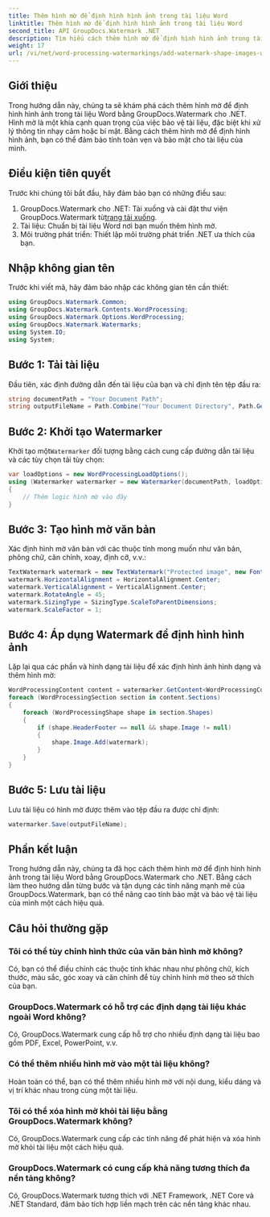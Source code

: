 ```yaml
---
title: Thêm hình mờ để định hình hình ảnh trong tài liệu Word
linktitle: Thêm hình mờ để định hình hình ảnh trong tài liệu Word
second_title: API GroupDocs.Watermark .NET
description: Tìm hiểu cách thêm hình mờ để định hình hình ảnh trong tài liệu Word bằng GroupDocs.Watermark cho .NET. Tăng cường bảo mật tài liệu với hướng dẫn này.
weight: 17
url: /vi/net/word-processing-watermarkings/add-watermark-shape-images-word-docs/
---
```

## Giới thiệu
Trong hướng dẫn này, chúng ta sẽ khám phá cách thêm hình mờ để định hình hình ảnh trong tài liệu Word bằng GroupDocs.Watermark cho .NET. Hình mờ là một khía cạnh quan trọng của việc bảo vệ tài liệu, đặc biệt khi xử lý thông tin nhạy cảm hoặc bí mật. Bằng cách thêm hình mờ để định hình hình ảnh, bạn có thể đảm bảo tính toàn vẹn và bảo mật cho tài liệu của mình.
## Điều kiện tiên quyết
Trước khi chúng tôi bắt đầu, hãy đảm bảo bạn có những điều sau:
1.  GroupDocs.Watermark cho .NET: Tải xuống và cài đặt thư viện GroupDocs.Watermark từ[trang tải xuống](https://releases.groupdocs.com/Watermark/net/).
2. Tài liệu: Chuẩn bị tài liệu Word nơi bạn muốn thêm hình mờ.
3. Môi trường phát triển: Thiết lập môi trường phát triển .NET ưa thích của bạn.
## Nhập không gian tên
Trước khi viết mã, hãy đảm bảo nhập các không gian tên cần thiết:
```csharp
using GroupDocs.Watermark.Common;
using GroupDocs.Watermark.Contents.WordProcessing;
using GroupDocs.Watermark.Options.WordProcessing;
using GroupDocs.Watermark.Watermarks;
using System.IO;
using System;
```
## Bước 1: Tải tài liệu
Đầu tiên, xác định đường dẫn đến tài liệu của bạn và chỉ định tên tệp đầu ra:
```csharp
string documentPath = "Your Document Path";
string outputFileName = Path.Combine("Your Document Directory", Path.GetFileName(documentPath));
```
## Bước 2: Khởi tạo Watermarker
 Khởi tạo một`Watermarker` đối tượng bằng cách cung cấp đường dẫn tài liệu và các tùy chọn tải tùy chọn:
```csharp
var loadOptions = new WordProcessingLoadOptions();
using (Watermarker watermarker = new Watermarker(documentPath, loadOptions))
{
    // Thêm logic hình mờ vào đây
}
```
## Bước 3: Tạo hình mờ văn bản
Xác định hình mờ văn bản với các thuộc tính mong muốn như văn bản, phông chữ, căn chỉnh, xoay, định cỡ, v.v.:
```csharp
TextWatermark watermark = new TextWatermark("Protected image", new Font("Arial", 8));
watermark.HorizontalAlignment = HorizontalAlignment.Center;
watermark.VerticalAlignment = VerticalAlignment.Center;
watermark.RotateAngle = 45;
watermark.SizingType = SizingType.ScaleToParentDimensions;
watermark.ScaleFactor = 1;
```
## Bước 4: Áp dụng Watermark để định hình hình ảnh
Lặp lại qua các phần và hình dạng tài liệu để xác định hình ảnh hình dạng và thêm hình mờ:
```csharp
WordProcessingContent content = watermarker.GetContent<WordProcessingContent>();
foreach (WordProcessingSection section in content.Sections)
{
    foreach (WordProcessingShape shape in section.Shapes)
    {
        if (shape.HeaderFooter == null && shape.Image != null)
        {
            shape.Image.Add(watermark);
        }
    }
}
```
## Bước 5: Lưu tài liệu
Lưu tài liệu có hình mờ được thêm vào tệp đầu ra được chỉ định:
```csharp
watermarker.Save(outputFileName);
```

## Phần kết luận
Trong hướng dẫn này, chúng ta đã học cách thêm hình mờ để định hình hình ảnh trong tài liệu Word bằng GroupDocs.Watermark cho .NET. Bằng cách làm theo hướng dẫn từng bước và tận dụng các tính năng mạnh mẽ của GroupDocs.Watermark, bạn có thể nâng cao tính bảo mật và bảo vệ tài liệu của mình một cách hiệu quả.
## Câu hỏi thường gặp
### Tôi có thể tùy chỉnh hình thức của văn bản hình mờ không?
Có, bạn có thể điều chỉnh các thuộc tính khác nhau như phông chữ, kích thước, màu sắc, góc xoay và căn chỉnh để tùy chỉnh hình mờ theo sở thích của bạn.
### GroupDocs.Watermark có hỗ trợ các định dạng tài liệu khác ngoài Word không?
Có, GroupDocs.Watermark cung cấp hỗ trợ cho nhiều định dạng tài liệu bao gồm PDF, Excel, PowerPoint, v.v.
### Có thể thêm nhiều hình mờ vào một tài liệu không?
Hoàn toàn có thể, bạn có thể thêm nhiều hình mờ với nội dung, kiểu dáng và vị trí khác nhau trong cùng một tài liệu.
### Tôi có thể xóa hình mờ khỏi tài liệu bằng GroupDocs.Watermark không?
Có, GroupDocs.Watermark cung cấp các tính năng để phát hiện và xóa hình mờ khỏi tài liệu một cách hiệu quả.
### GroupDocs.Watermark có cung cấp khả năng tương thích đa nền tảng không?
Có, GroupDocs.Watermark tương thích với .NET Framework, .NET Core và .NET Standard, đảm bảo tích hợp liền mạch trên các nền tảng khác nhau.